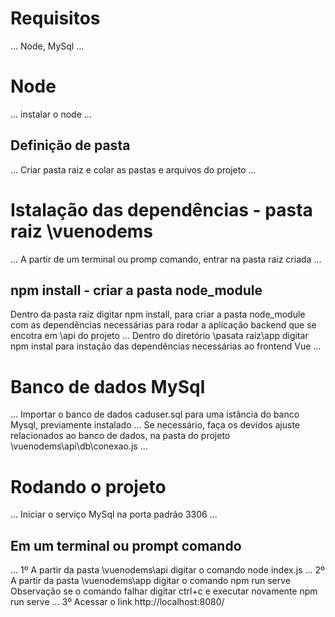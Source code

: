 # Requisitos
...
Node, MySql
...

# Node
...
instalar o node
...
 ## Definição de pasta
...
Criar pasta raiz e colar as pastas e arquivos do projeto
...
# Istalação das dependências - pasta raiz \vuenodems
...
A partir de um terminal ou promp comando, entrar na pasta raiz criada
...
## npm install - criar a pasta node_module 
Dentro da pasta raiz digitar npm install, para criar a pasta node_module com as dependências necessárias para rodar a aplicação backend que se encotra em \api do projeto 
...
Dentro do diretório \pasata raiz\app digitar npm instal para instação das dependências necessárias ao frontend Vue
...
# Banco de dados MySql
...
Importar o banco de dados caduser.sql para uma istância do banco Mysql, previamente
instalado
...
Se necessário, faça os devidos ajuste relacionados ao banco de dados, na pasta do projeto
\vuenodems\api\db\conexao.js
...
# Rodando o projeto
...
Iniciar o serviço MySql na porta padrão 3306
...
## Em um terminal ou prompt comando
...
1º A partir da pasta \vuenodems\api digitar o comando node index.js
...
2º A partir da pasta \vuenodems\app digitar o comando npm run serve
Observação se o comando falhar digitar ctrl+c e executar novamente npm run serve
...
3º Acessar o link http://localhost:8080/
